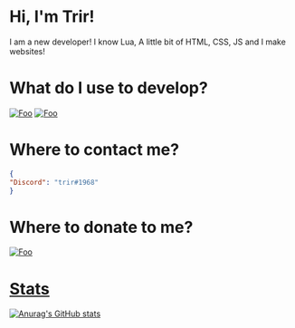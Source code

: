 # Hi, I'm Trir! 
I am a new developer! I know Lua, A little bit of HTML, CSS, JS and I make websites!

# What do I use to develop?
<a href="https://code.visualstudio.com/" rel="vscode">![Foo](https://img.shields.io/badge/Visual%20Studio%20Code-007ACC.svg?style=for-the-badge&logo=Visual-Studio-Code&logoColor=white)</a>
<a href="https://jetbrains.com/webstorm/" rel="webstorm">![Foo](https://img.shields.io/badge/WebStorm-000000.svg?style=for-the-badge&logo=WebStorm&logoColor=white)</a>
# Where to contact me? 
```json
{
"Discord": "trir#1968"
}
```

# Where to donate to me?
<a href="https://cash.app/$TrirSells" rel="cashapp">![Foo](https://img.shields.io/badge/Cash%20App-00C244?logo=cashapp&logoColor=fff&style=for-the-badge)


# Stats
![Anurag's GitHub stats](https://github-readme-stats.vercel.app/api?username=trirdev&theme=dark&show_icons=true)
